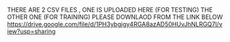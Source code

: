 THERE ARE 2 CSV FILES , ONE IS UPLOADED HERE (FOR TESTING)
THE OTHER ONE (FOR TRAINING) PLEASE DOWNLAOD FROM THE LINK BELOW
https://drive.google.com/file/d/1PH3ybgjgy4RGA8azAD50HUvJhNLRGQ7l/view?usp=sharing
